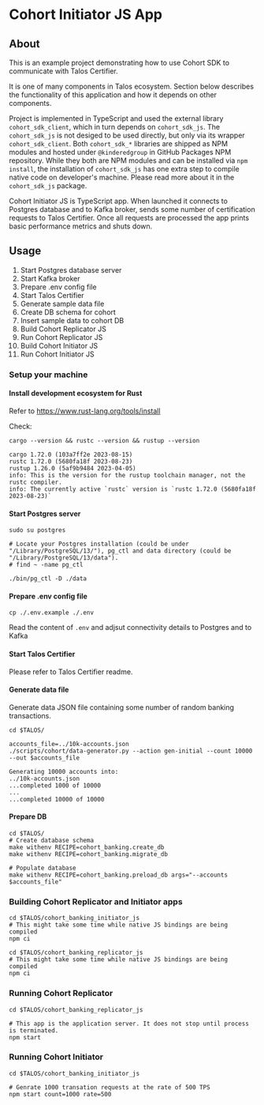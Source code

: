 # Cohort Initiator JS App

## About
This is an example project demonstrating how to use Cohort SDK to communicate with Talos Certifier.

It is one of many components in Talos ecosystem. Section below describes the functionality of this application and how it depends on other components.

Project is implemented in TypeScript and used the external library `cohort_sdk_client`, which in turn depends on `cohort_sdk_js`. The `cohort_sdk_js` is not desiged to be used directly, but only via its wrapper `cohort_sdk_client`. Both `cohort_sdk_*` libraries are shipped as NPM modules and hosted under `@kinderedgroup` in GitHub Packages NPM repository. While they both are NPM modules and can be installed via `npm install`, the installation of `cohort_sdk_js` has one extra step to compile native code on developer's machine. Please read more about it in the `cohort_sdk_js` package.

Cohort Initiator JS is TypeScript app. When launched it connects to Postgres database and to Kafka broker, sends some number of certification requests to Talos Certifier. Once all requests are processed the app prints basic performance metrics and shuts down.

## Usage

1. Start Postgres database server
1. Start Kafka broker
1. Prepare .env config file
1. Start Talos Certifier
1. Generate sample data file
1. Create DB schema for cohort
1. Insert sample data to cohort DB
1. Build Cohort Replicator JS
1. Run Cohort Replicator JS
1. Build Cohort Initiator JS
1. Run Cohort Initiator JS

### Setup your machine

#### Install development ecosystem for Rust
Refer to https://www.rust-lang.org/tools/install

Check:
```
cargo --version && rustc --version && rustup --version

cargo 1.72.0 (103a7ff2e 2023-08-15)
rustc 1.72.0 (5680fa18f 2023-08-23)
rustup 1.26.0 (5af9b9484 2023-04-05)
info: This is the version for the rustup toolchain manager, not the rustc compiler.
info: The currently active `rustc` version is `rustc 1.72.0 (5680fa18f 2023-08-23)`
```

#### Start Postgres server

```
sudo su postgres

# Locate your Postgres installation (could be under "/Library/PostgreSQL/13/"), pg_ctl and data directory (could be "/Library/PostgreSQL/13/data").
# find ~ -name pg_ctl

./bin/pg_ctl -D ./data

```

#### Prepare .env config file
```
cp ./.env.example ./.env

```
Read the content of `.env` and adjsut connectivity details to Postgres and to Kafka

#### Start Talos Certifier

Please refer to Talos Certifier readme.

#### Generate data file

Generate data JSON file containing some number of random banking transactions.

```
cd $TALOS/

accounts_file=../10k-accounts.json
./scripts/cohort/data-generator.py --action gen-initial --count 10000 --out $accounts_file

Generating 10000 accounts into:
../10k-accounts.json
...completed 1000 of 10000
...
...completed 10000 of 10000
```

#### Prepare DB

```
cd $TALOS/
# Create database schema
make withenv RECIPE=cohort_banking.create_db
make withenv RECIPE=cohort_banking.migrate_db

# Populate database
make withenv RECIPE=cohort_banking.preload_db args="--accounts $accounts_file"
```


### Building Cohort Replicator and Initiator apps

```
cd $TALOS/cohort_banking_initiator_js
# This might take some time while native JS bindings are being compiled
npm ci

cd $TALOS/cohort_banking_replicator_js
# This might take some time while native JS bindings are being compiled
npm ci
```

### Running Cohort Replicator
```
cd $TALOS/cohort_banking_replicator_js

# This app is the application server. It does not stop until process is terminated.
npm start
```

### Running Cohort Initiator
```
cd $TALOS/cohort_banking_initiator_js

# Genrate 1000 transation requests at the rate of 500 TPS
npm start count=1000 rate=500
```